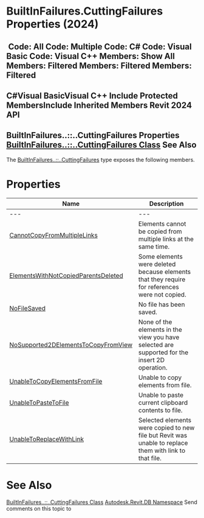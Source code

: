 # BuiltInFailures.CuttingFailures Properties (2024)

﻿
 Code: All Code: Multiple Code: C# Code: Visual Basic Code: Visual C++  Members: Show All Members: Filtered Members: Filtered Members: Filtered   
---  
C#Visual BasicVisual C++
Include Protected MembersInclude Inherited Members
Revit 2024 API  
---  
BuiltInFailures..::..CuttingFailures Properties  
[BuiltInFailures..::..CuttingFailures Class](af32aef8-bd02-d76c-ca49-8fadf6239b7b.md "BuiltInFailures.CuttingFailures Class") See Also  
---  
The [BuiltInFailures..::..CuttingFailures](af32aef8-bd02-d76c-ca49-8fadf6239b7b.md "BuiltInFailures.CuttingFailures Class") type exposes the following members.
# Properties
| Name | Description |
| --- | --- |
| --- | --- | --- |
| [CannotCopyFromMultipleLinks](17c6e2c0-c863-141e-000c-5f68c34af25d.md "CannotCopyFromMultipleLinks Property") | Elements cannot be copied from multiple links at the same time. |
| [ElementsWithNotCopiedParentsDeleted](358dc8fd-50c2-a30d-d065-56929e74f70e.md "ElementsWithNotCopiedParentsDeleted Property") | Some elements were deleted because elements that they require for references were not copied. |
| [NoFileSaved](186f52f3-2410-9ca9-5926-6226a6ad00a6.md "NoFileSaved Property") | No file has been saved. |
| [NoSupported2DElementsToCopyFromView](e16ac190-df60-3559-c9e1-dbd6b069958d.md "NoSupported2DElementsToCopyFromView Property") | None of the elements in the view you have selected are supported for the insert 2D operation. |
| [UnableToCopyElementsFromFile](d9b20b41-fdca-4744-37b2-1932bd5825e7.md "UnableToCopyElementsFromFile Property") | Unable to copy elements from file. |
| [UnableToPasteToFile](a321f6d8-bf46-21f6-9b84-83da7db79808.md "UnableToPasteToFile Property") | Unable to paste current clipboard contents to file. |
| [UnableToReplaceWithLink](e3d9eeb7-f89a-eb2c-ee42-f89835722dd5.md "UnableToReplaceWithLink Property") | Selected elements were copied to new file but Revit was unable to replace them with link to that file. |

# See Also
[BuiltInFailures..::..CuttingFailures Class](af32aef8-bd02-d76c-ca49-8fadf6239b7b.md "BuiltInFailures.CuttingFailures Class")
[Autodesk.Revit.DB Namespace](87546ba7-461b-c646-cbb1-2cb8f5bff8b2.md "Autodesk.Revit.DB Namespace")
Send comments on this topic to 